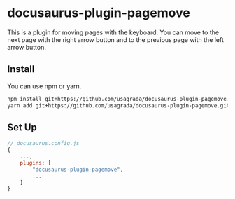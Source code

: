 # docusaurus-plugin-pagemove

This is a plugin for moving pages with the keyboard.
You can move to the next page with the right arrow button and to the previous page with the left arrow button.

## Install

You can use npm or yarn.

```bash
npm install git+https://github.com/usagrada/docusaurus-plugin-pagemove.git
yarn add git+https://github.com/usagrada/docusaurus-plugin-pagemove.git
```

## Set Up

```js
// docusaurus.config.js
{
    ...,
    plugins: [
        "docusaurus-plugin-pagemove",
        ...
    ]
}
```
